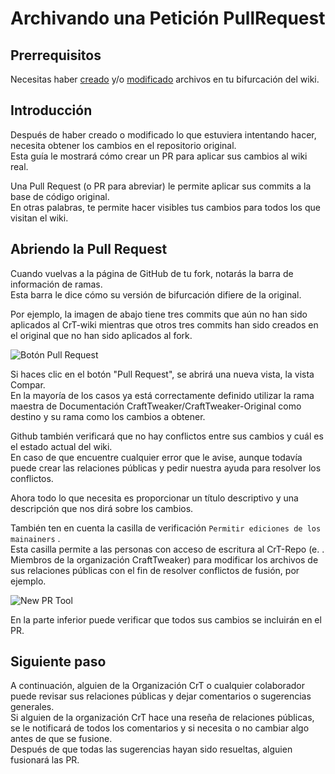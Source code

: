 # Archivando una Petición PullRequest

## Prerrequisitos

Necesitas haber [creado](/Contribute/OnlineEditor_Create) y/o [modificado](/Contribute/OnlineEditor_Edit) archivos en tu bifurcación del wiki.

## Introducción

Después de haber creado o modificado lo que estuviera intentando hacer, necesita obtener los cambios en el repositorio original.  
Esta guía le mostrará cómo crear un PR para aplicar sus cambios al wiki real.

Una Pull Request (o PR para abreviar) le permite aplicar sus commits a la base de código original.  
En otras palabras, te permite hacer visibles tus cambios para todos los que visitan el wiki.

## Abriendo la Pull Request

Cuando vuelvas a la página de GitHub de tu fork, notarás la barra de información de ramas.  
Esta barra le dice cómo su versión de bifurcación difiere de la original.

Por ejemplo, la imagen de abajo tiene tres commits que aún no han sido aplicados al CrT-wiki mientras que otros tres commits han sido creados en el original que no han sido aplicados al fork.

![Botón Pull Request](/Contribute/assets/PullRequest_Compare_PullRequestButton.png)

Si haces clic en el botón "Pull Request", se abrirá una nueva vista, la vista Compar.  
En la mayoría de los casos ya está correctamente definido utilizar la rama maestra de Documentación CraftTweaker/CraftTweaker-Original como destino y su rama como los cambios a obtener.

Github también verificará que no hay conflictos entre sus cambios y cuál es el estado actual del wiki.  
En caso de que encuentre cualquier error que le avise, aunque todavía puede crear las relaciones públicas y pedir nuestra ayuda para resolver los conflictos.

Ahora todo lo que necesita es proporcionar un título descriptivo y una descripción que nos dirá sobre los cambios.

También ten en cuenta la casilla de verificación `Permitir ediciones de los mainainers` .  
Esta casilla permite a las personas con acceso de escritura al CrT-Repo (e. . Miembros de la organización CraftTweaker) para modificar los archivos de sus relaciones públicas con el fin de resolver conflictos de fusión, por ejemplo.

![New PR Tool](/Contribute/assets/PullRequest_Create.png)

En la parte inferior puede verificar que todos sus cambios se incluirán en el PR.

## Siguiente paso

A continuación, alguien de la Organización CrT o cualquier colaborador puede revisar sus relaciones públicas y dejar comentarios o sugerencias generales.  
Si alguien de la organización CrT hace una reseña de relaciones públicas, se le notificará de todos los comentarios y si necesita o no cambiar algo antes de que se fusione.  
Después de que todas las sugerencias hayan sido resueltas, alguien fusionará las PR.